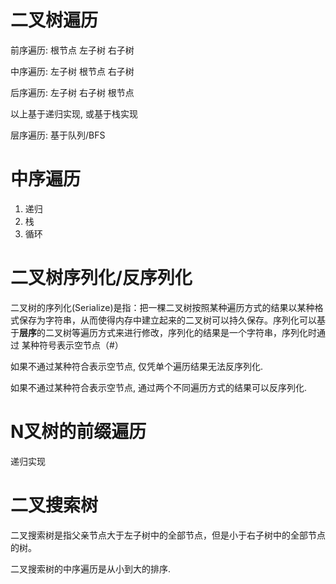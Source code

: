 
# 二叉树遍历

前序遍历: 根节点 左子树 右子树

中序遍历: 左子树 根节点 右子树

后序遍历: 左子树 右子树 根节点 

以上基于递归实现, 或基于栈实现

层序遍历: 基于队列/BFS


# 中序遍历

1. 递归
2. 栈
3. 循环

# 二叉树序列化/反序列化

二叉树的序列化(Serialize)是指：把一棵二叉树按照某种遍历方式的结果以某种格式保存为字符串，从而使得内存中建立起来的二叉树可以持久保存。序列化可以基于**层序**的二叉树等遍历方式来进行修改，序列化的结果是一个字符串，序列化时通过 某种符号表示空节点（#）

如果不通过某种符合表示空节点, 仅凭单个遍历结果无法反序列化. 

如果不通过某种符合表示空节点, 通过两个不同遍历方式的结果可以反序列化. 

# N叉树的前缀遍历

递归实现

# 二叉搜索树

二叉搜索树是指父亲节点大于左子树中的全部节点，但是小于右子树中的全部节点的树。

二叉搜索树的中序遍历是从小到大的排序.